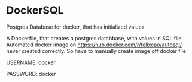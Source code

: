 # DockerSQL
Postgres Database for docker, that has initialized values

A Dockerfile, that creates a postgres databbase, with values in SQL file. 
Automated docker image on https://hub.docker.com/r/felixcao/autosql/ never created correctly. So have to manually create image off docker file

 USERNAME: docker 
 
PASSWORD: docker
